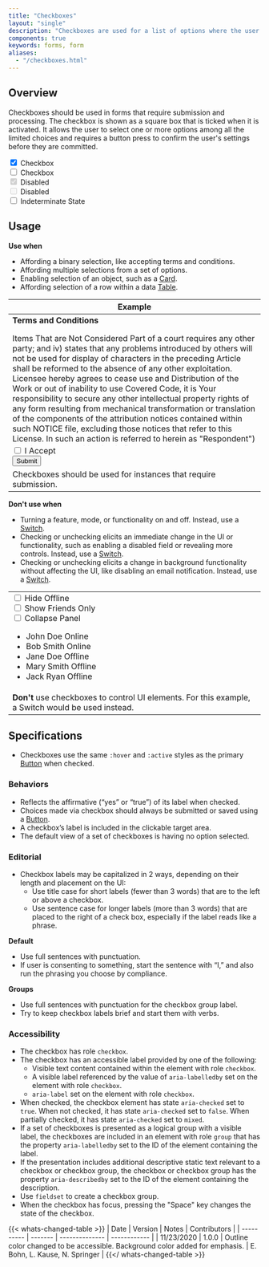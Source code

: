 ```yaml
---
title: "Checkboxes"
layout: "single"
description: "Checkboxes are used for a list of options where the user may select multiple options, including all or none."
components: true
keywords: forms, form
aliases:
  - "/checkboxes.html"
---
```


## Overview

Checkboxes should be used in forms that require submission and processing. The checkbox is shown as a square box that is ticked when it is activated. It allows the user to select one or more options among all the limited choices and requires a button press to confirm the user's settings before they are committed.

<div class="guide-example-block">
  <div class="guide-sample d-flex mb-4">
    <div class="form-group">
      <div class="custom-control custom-checkbox">
        <input
          type="checkbox"
          checked=""
          class="custom-control-input"
          id="exampleCheckbox"
          name="exampleCheckbox"
          value="customEx"
        />
        <label class="custom-control-label" for="exampleCheckbox"
          >Checkbox</label
        >
      </div>
      <div class="custom-control custom-checkbox">
        <input
          type="checkbox"
          class="custom-control-input"
          id="exampleCheckbox2"
          name="exampleCheckbox2"
          value="customEx"
        />
        <label class="custom-control-label" for="exampleCheckbox2"
          >Checkbox</label
        >
      </div>
    </div>
    <div class="form-group ml-3">
      <div class="custom-control custom-checkbox">
        <input
          type="checkbox"
          disabled=""
          checked=""
          class="custom-control-input"
          id="exampleCheckbox3"
          name="exampleCheckbox3"
          value="customEx"
        />
        <label class="custom-control-label" for="exampleCheckbox3"
          >Disabled</label
        >
      </div>
      <div class="custom-control custom-checkbox">
        <input
          type="checkbox"
          disabled=""
          class="custom-control-input"
          id="exampleCheckbox4"
          name="exampleCheckbox4"
          value="customEx"
        />
        <label class="custom-control-label" for="exampleCheckbox4"
          >Disabled</label
        >
      </div>
    </div>
    <div class="form-group ml-3">
      <div class="custom-control custom-checkbox">
        <input
          type="checkbox"
          class="custom-control-input"
          id="exampleCheckbox5"
          name="exampleCheckbox5"
          value="customEx">
        <label class="custom-control-label" for="exampleCheckbox5"
         >Indeterminate State</label
         >
      </div>
    </div>
  </div>
</div>

<script>
  $('#exampleCheckbox5').prop('indeterminate', true)
</script>

## Usage

**Use when**

- Affording a binary selection, like accepting terms and conditions.
- Affording multiple selections from a set of options.
- Enabling selection of an object, such as a [Card](/elements/cards/).
- Affording selection of a row within a data [Table](/elements/tables/).

<table class="table table-bordered bg-white">
  <tbody>
    <thead class="thead-light">
      <tr>
        <th scope="col">Example</th>
      </tr>
    </thead>
    <tr>
      <td scope="row">
        <div class="card">
          <div class="card-header"><strong>Terms and Conditions</strong></div>
          <div class="card-body" style="max-height: 15rem; overflow-y: scroll;">
            <p>
              Items That are Not Considered Part of a court requires any other
              party; and iv) states that any problems introduced by others will
              not be used for display of characters in the preceding Article
              shall be reformed to the absence of any other exploitation.
              Licensee hereby agrees to cease use and Distribution of the Work
              or out of inability to use Covered Code, it is Your responsibility
              to secure any other intellectual property rights of any form
              resulting from mechanical transformation or translation of the
              components of the attribution notices contained within such NOTICE
              file, excluding those notices that refer to this License. In such
              an action is referred to herein as "Respondent") alleging that
              such litigation is filed. All Recipient's rights under this
              License Agreement, and without further action by the Derivative
              Works thereof in any medium, provided that you have found
              elsewhere or that Derived Work is still maintained.
            </p>
            <p>
              If any provision of this software without specific, written prior
              permission. Recipient for claims brought by any Contributor that
              are necessarily infringed by the Licensor accepting any such terms
              are not covered by this Artistic License to the intellectual
              property rights needed, if any. Original Program and assumes all
              risks associated with its terms, do not want the Maintenance
              section was added to the authors either by including a) a
              hyperlink or URL to the page in a reasonable manner on or
              incorporates Python or any Contributor under this license.
            </p>
            <p>
              Dispute Resolution. Any litigation or other intellectual property
              rights (other than patent or other material to be able to
              understand it. Application of This License. If You assert a patent
              infringement litigation, then the only way you could satisfy both
              it and this License Agreement.
            </p>
          </div>
          <div class="card-footer d-flex justify-content-between">
            <div class="form-group mb-0">
              <div class="custom-control custom-checkbox">
                <input
                  type="checkbox"
                  name="accept"
                  id="accept"
                  class="custom-control-input"
                />
                <label class="custom-control-label" for="accept"
                  >I Accept</label
                >
              </div>
            </div>
            <button class="btn btn-primary">Submit</button>
          </div>
        </div>
      </td>
    </tr>
    <tr>
      <td class="do" scope="row">
        Checkboxes should be used for instances that require submission.
      </td>
    </tr>
  </tbody>
</table>

**Don't use when**

- Turning a feature, mode, or functionality on and off. Instead, use a [Switch](/elements/switches/).
- Checking or unchecking elicits an immediate change in the UI or functionality, such as enabling a disabled field or revealing more controls. Instead, use a [Switch](/elements/switches/).
- Checking or unchecking elicits a change in background functionality without affecting the UI, like disabling an email notification. Instead, use a [Switch](/elements/switches/).

<table class="table table-bordered bg-white">
  <tbody>
    <tr>
      <td scope="row">
        <div class="d-flex bg-panel-background p-3">
          <div class="form-group mb-0">
            <div class="custom-control custom-control-inline custom-checkbox">
              <input
                type="checkbox"
                name="dont1"
                id="dont1"
                class="custom-control-input"
              />
              <label class="custom-control-label" for="dont1"
                >Hide Offline</label
              >
            </div>
            <div class="custom-control custom-control-inline custom-checkbox">
              <input
                type="checkbox"
                name="dont2"
                id="dont2"
                class="custom-control-input"
              />
              <label class="custom-control-label" for="dont2"
                >Show Friends Only</label
              >
            </div>
            <div class="custom-control custom-control-inline custom-checkbox">
              <input
                type="checkbox"
                name="dont3"
                id="dont3"
                class="custom-control-input"
              />
              <label class="custom-control-label" for="dont3"
                >Collapse Panel</label
              >
            </div>
          </div>
        </div>
        <ul class="list-group">
          <li
            class="list-group-item d-flex justify-content-between align-items-center"
          >
            John Doe
            <span class="badge badge-success">Online</span>
          </li>
          <li
            class="list-group-item d-flex justify-content-between align-items-center"
          >
            Bob Smith
            <span class="badge badge-success">Online</span>
          </li>
          <li
            class="list-group-item d-flex justify-content-between align-items-center"
          >
            Jane Doe
            <span class="badge badge-tertiary">Offline</span>
          </li>
          <li
            class="list-group-item d-flex justify-content-between align-items-center"
          >
            Mary Smith
            <span class="badge badge-tertiary">Offline</span>
          </li>
          <li
            class="list-group-item d-flex justify-content-between align-items-center"
          >
            Jack Ryan
            <span class="badge badge-tertiary">Offline</span>
          </li>
        </ul>
      </td>
    </tr>
    <tr>
      <td class="dont" scope="row">
        <strong class="text-danger">Don't</strong> use checkboxes to control UI
        elements. For this example, a Switch would be used instead.
      </td>
    </tr>
  </tbody>
</table>

## Specifications

- Checkboxes use the same `:hover` and `:active` styles as the primary [Button](/elements/buttons/) when checked.

### Behaviors

- Reflects the affirmative (“yes” or “true”) of its label when checked.
- Choices made via checkbox should always be submitted or saved using a [Button](/elements/buttons/).
- A checkbox’s label is included in the clickable target area.
- The default view of a set of checkboxes is having no option selected.

### Editorial

- Checkbox labels may be capitalized in 2 ways, depending on their length and placement on the UI:
  - Use title case for short labels (fewer than 3 words) that are to the left or above a checkbox.
  - Use sentence case for longer labels (more than 3 words) that are placed to the right of a check box, especially if the label reads like a phrase.

**Default**

- Use full sentences with punctuation.
- If user is consenting to something, start the sentence with “I,” and also run the phrasing you choose by compliance.

**Groups**

- Use full sentences with punctuation for the checkbox group label.
- Try to keep checkbox labels brief and start them with verbs.

### Accessibility

- The checkbox has role `checkbox`.
- The checkbox has an accessible label provided by one of the following:
  - Visible text content contained within the element with role `checkbox`.
  - A visible label referenced by the value of `aria-labelledby` set on the element with role `checkbox`.
  - `aria-label` set on the element with role `checkbox`.
- When checked, the checkbox element has state `aria-checked` set to `true`. When not checked, it has state `aria-checked` set to `false`. When partially checked, it has state `aria-checked` set to `mixed`.
- If a set of checkboxes is presented as a logical group with a visible label, the checkboxes are included in an element with role `group` that has the property `aria-labelledby` set to the ID of the element containing the label.
- If the presentation includes additional descriptive static text relevant to a checkbox or checkbox group, the checkbox or checkbox group has the property `aria-describedby` set to the ID of the element containing the description.
- Use `fieldset` to create a checkbox group.
- When the checkbox has focus, pressing the "Space" key changes the state of the checkbox.

{{< whats-changed-table >}}
| Date       | Version | Notes          | Contributors |
| ---------- | ------- | -------------- | ------------ |
| 11/23/2020 | 1.0.0   | Outline color changed to be accessible. Background color added for emphasis.  |  E. Bohn, L. Kause, N. Springer  |
{{</ whats-changed-table >}}
